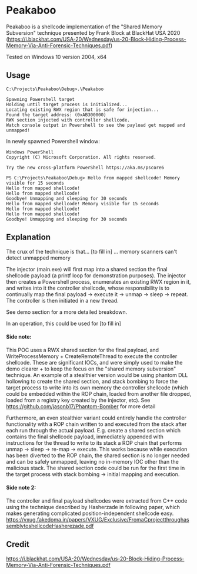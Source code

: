 # Peakaboo

Peakaboo is a shellcode implementation of the "Shared Memory Subversion" technique presented by Frank Block at BlackHat USA 2020 (https://i.blackhat.com/USA-20/Wednesday/us-20-Block-Hiding-Process-Memory-Via-Anti-Forensic-Techniques.pdf)

Tested on Windows 10 version 2004, x64

## Usage
```
C:\Projects\Peakaboo\Debug>.\Peakaboo

Spawning Powershell target
Holding until target process is initialized...
Locating existing RWX region that is safe for injection...
Found the target address: (0xAB300000)
RWX section injected with controller shellcode.
Watch console output in Powershell to see the payload get mapped and unmapped!
```

In newly spawned Powershell window:
```
Windows PowerShell
Copyright (C) Microsoft Corporation. All rights reserved.

Try the new cross-platform PowerShell https://aka.ms/pscore6

PS C:\Projects\Peakaboo\Debug> Hello from mapped shellcode! Memory visible for 15 seconds
Hello from mapped shellcode!
Hello from mapped shellcode!
Goodbye! Unmapping and sleeping for 30 seconds
Hello from mapped shellcode! Memory visible for 15 seconds
Hello from mapped shellcode!
Hello from mapped shellcode!
Goodbye! Unmapping and sleeping for 30 seconds
```

## Explanation

The crux of the technique is that... \[to fill in\] ... memory scanners can't detect unmapped memory

The injector (main.exe) will first map into a shared section the final shellcode payload (a printf loop for demonstration purposes). The injector then creates a Powershell process, enumerates an existing RWX region in it, and writes into it the controller shellcode, whose responsibility is to continually map the final payload -> execute it -> unmap -> sleep -> repeat. The controller is then initiated in a new thread.

See demo section for a more detailed breakdown.

In an operation, this could be used for \[to fill in\]

#### Side note:
This POC uses a RWX shared section for the final payload, and WriteProcessMemory + CreateRemoteThread to execute the controller shellcode. These are significant IOCs, and were simply used to make the demo clearer + to keep the focus on the "shared memory subversion" technique. An example of a stealthier version would be using phantom DLL hollowing to create the shared section, and stack bombing to force the target process to write into its own memory the controller shellcode (which could be embedded within the ROP chain, loaded from another file dropped, loaded from a registry key created by the injector, etc). See https://github.com/jasonb17/Phantom-Bomber for more detail

Furthermore, an even stealthier variant could entirely handle the controller functionality with a ROP chain written to and executed from the stack after each run through the actual payload. E.g. create a shared section which contains the final shellcode payload, immediately appended with instructions for the thread to write to its stack a ROP chain that performs unmap -> sleep -> re-map -> execute. This works because while execution has been diverted to the ROP chain, the shared section is no longer needed and can be safely unmapped, leaving no in-memory IOC other than the malicious stack. The shared section code could be run for the first time in the target process with stack bombing -> initial mapping and execution.


#### Side note 2:
The controller and final payload shellcodes were extracted from C++ code using the technique described by Hasherzade in following paper, which makes generating complicated position-independent shellcode easy.
https://vxug.fakedoma.in/papers/VXUG/Exclusive/FromaCprojectthroughassemblytoshellcodeHasherezade.pdf


## Credit

https://i.blackhat.com/USA-20/Wednesday/us-20-Block-Hiding-Process-Memory-Via-Anti-Forensic-Techniques.pdf
